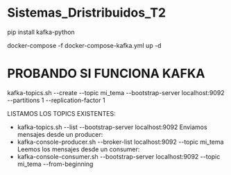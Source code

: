 # Sistemas_Dristribuidos_T2
pip install kafka-python

docker-compose -f docker-compose-kafka.yml up -d



# PROBANDO SI FUNCIONA KAFKA

kafka-topics.sh --create --topic mi_tema --bootstrap-server localhost:9092 --partitions 1 --replication-factor 1



LISTAMOS LOS TOPICS EXISTENTES:
- kafka-topics.sh --list --bootstrap-server localhost:9092
Enviamos mensajes desde un producer:
- kafka-console-producer.sh --broker-list localhost:9092 --topic mi_tema
Leemos los mensajes desde un consumer:
- kafka-console-consumer.sh --bootstrap-server localhost:9092 --topic mi_tema --from-beginning
